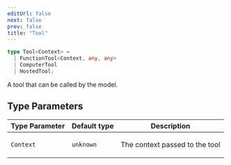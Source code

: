 ```yaml
---
editUrl: false
next: false
prev: false
title: "Tool"
---
```


```ts
type Tool<Context> = 
  | FunctionTool<Context, any, any>
  | ComputerTool
  | HostedTool;
```

A tool that can be called by the model.

## Type Parameters

<table>
<thead>
<tr>
<th>Type Parameter</th>
<th>Default type</th>
<th>Description</th>
</tr>
</thead>
<tbody>
<tr>
<td>

`Context`

</td>
<td>

`unknown`

</td>
<td>

The context passed to the tool

</td>
</tr>
</tbody>
</table>

